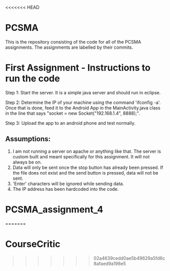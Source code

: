 <<<<<<< HEAD
# PCSMA

This is the repository consisting of the code for all of the PCSMA assignments. The assignments are labelled by their commits. 

First Assignment - Instructions to run the code
==============================================

Step 1: Start the server. It is a simple java server and should run in eclipse.

Step 2: Determine the IP of your machine using the command 'ifconfig -a'. Once that is done, feed it to the Android App in the MainActivity.java class in the line that says "socket = new Socket("192.168.1.4", 8888);".

Step 3: Upload the app to an android phone and test normally.

Assumptions:
-----------

1. I am not running a server on apache or anything like that. The server is custom built and meant specifically for this assignment. It will not always be on.
2. Data will only be sent once the stop button has already been pressed. If the file does not exist and the send button is pressed, data will not be sent.
3. 'Enter' characters will be ignored while sending data.
4. The IP address has been hardcoded into the code. 
# PCSMA_assignment_4
=======
# CourseCritic
>>>>>>> 02a4639cedd0ae5b49629a5fd6c8afaed9a198e5
